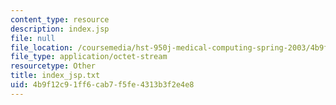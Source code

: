 ```yaml
---
content_type: resource
description: index.jsp
file: null
file_location: /coursemedia/hst-950j-medical-computing-spring-2003/4b9f12c91ff6cab7f5fe4313b3f2e4e8_index_jsp.txt
file_type: application/octet-stream
resourcetype: Other
title: index_jsp.txt
uid: 4b9f12c9-1ff6-cab7-f5fe-4313b3f2e4e8
---
```

